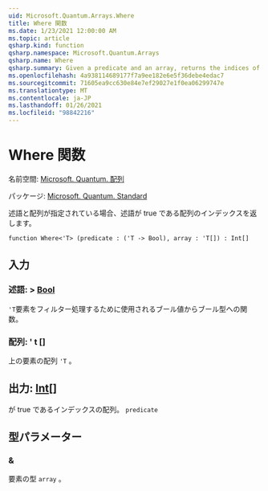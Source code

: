 ```yaml
---
uid: Microsoft.Quantum.Arrays.Where
title: Where 関数
ms.date: 1/23/2021 12:00:00 AM
ms.topic: article
qsharp.kind: function
qsharp.namespace: Microsoft.Quantum.Arrays
qsharp.name: Where
qsharp.summary: Given a predicate and an array, returns the indices of that array where the predicate is true.
ms.openlocfilehash: 4a938114689177f7a9ee182e6e5f36debe4edac7
ms.sourcegitcommit: 71605ea9cc630e84e7ef29027e1f0ea06299747e
ms.translationtype: MT
ms.contentlocale: ja-JP
ms.lasthandoff: 01/26/2021
ms.locfileid: "98842216"
---
```

# <a name="where-function"></a>Where 関数

名前空間: [Microsoft. Quantum. 配列](xref:Microsoft.Quantum.Arrays)

パッケージ: [Microsoft. Quantum. Standard](https://nuget.org/packages/Microsoft.Quantum.Standard)


述語と配列が指定されている場合、述語が true である配列のインデックスを返します。

```qsharp
function Where<'T> (predicate : ('T -> Bool), array : 'T[]) : Int[]
```


## <a name="input"></a>入力

### <a name="predicate--t---bool"></a>述語: > [Bool](xref:microsoft.quantum.lang-ref.bool)

`'T`要素をフィルター処理するために使用されるブール値からブール型への関数。


### <a name="array--t"></a>配列: ' t []

上の要素の配列 `'T` 。



## <a name="output--int"></a>出力: [Int](xref:microsoft.quantum.lang-ref.int)[]

が true であるインデックスの配列。 `predicate`

## <a name="type-parameters"></a>型パラメーター

### <a name="t"></a>&

要素の型 `array` 。